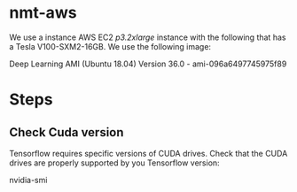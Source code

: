 # nmt-aws

We use a instance AWS EC2 <em>p3.2xlarge</em> instance with the following 
that has a Tesla V100-SXM2-16GB. We use the following image:

Deep Learning AMI (Ubuntu 18.04) Version 36.0 - ami-096a6497745975f89


# Steps

## Check Cuda version 

Tensorflow requires specific versions of CUDA drives. Check that the CUDA
drives are properly supported by you Tensorflow version:

nvidia-smi

